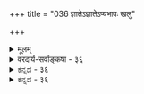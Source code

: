 +++
title = "036 ज्ञातेऽज्ञातेऽप्यभावः खलु"

+++
<details><summary>मूलम्</summary>

ज्ञातेऽज्ञातेऽप्यभावः खलु दुरवगमस्संविदस्ते न (वेद्यं) भावः स्यादज्ञानं यदीहाप्यपरिहृतमिदं तद्विरोधादिसाम्यात् ।  
तुल्यैवाऽऽकारभेदात् परिहृतिरुभयोः कॢप्तिरत्राधिका ते मुग्धोऽस्मीत्यादिसाक्षात्कृतिरपि नियतं तत्प्रतिद्वन्द्विगर्भा ॥ ३६ ॥
</details>

<details><summary>वरदार्य-सर्वाङ्कषा - ३६</summary>

अज्ञानापरपर्याया अविद्या ज्ञानस्वरूपे ब्रह्मणि कथं तिष्ठेत् ? विरोधादित्याक्षेपे, अज्ञानं भावरूपम्, न तु ज्ञानाभावरूपम्, अतो न विरोधः । इदं च भावरूपमज्ञानं प्रत्यक्षानुमानागमैः सिद्ध्यतीति वदन्ति । तत्र प्रथमं प्रत्यक्षतस्तत्सिद्धिं निराकरोति - ज्ञात इत्यादि । सुषुप्त्यनन्तरं प्रबुद्धः 'सुखमहमस्वाप्सम्' इति प्रतिसन्धत्त इति आत्मनः सुखरूपत्वसिद्धिवत् 'न किञ्चिदहमज्ञासिषम्' इत्यपि प्रतिसन्धानात् सुषुप्तिकालिकाज्ञानानुभवादज्ञानं प्रत्यक्षसिद्धम् । तत्र संविदः अभावः सुषुप्तिकालिकः ज्ञाते, अज्ञातेऽपि वा दुरधिगमः **खलु** = नावगन्तुं शक्यः खलु । तेन **अज्ञानम्** = सुषुप्तिकालिकम् **भावः** = भावरूप एव स्यात्, न त्वभाव इति पूर्वपक्षानुवादः ॥ 

अयं भावः - सुषुप्तिकालिकमज्ञानं ज्ञानाभावरूपं चेत्, प्रतियोगिज्ञानं तदानीमावश्यकम् । प्रतियोगिज्ञाने सति ‘न किञ्चिदहमज्ञासिषम्' इति ज्ञानसामान्याभावप्रतिसन्धानं न स्यात् । प्रतियोगिज्ञानेऽसति तु सुतरां नाभावसामान्यानुभवः । अतस्तदानीं भासमानमज्ञानं नाभावरूपम्, किन्तु भावरूपमिति भावरूपमज्ञानं **प्रत्यक्षसिद्धम्** = सौषुप्तिकानुभवसिद्धम् ॥ 

प्रतिवक्ति– यदीत्यादि । **यदि** = एवं यद्दुच्यते, **इहापि** = एतत्पक्षेऽपि **इदम्** = **दोषापादनम्** = ब्रह्मणि तादृशाज्ञानाश्रयत्वासंभवरूपम् **तद्विरोधादिसाम्यात्** = ब्रह्मणि तादृशज्ञानविरोधित्वादीनाम् **साम्यात्** = समानत्वात् अपरिहृतम् । ननुपश्लोषे तदनुपश्लेषे वा तमः प्रकाशादिवत् ज्ञानेन साकमस्यापि विरोधित्वादीनां समानत्वाद्दोषस्तदवस्थ एव । अदिपदेन सविषयकत्वसापेक्षत्वादि ग्राह्यम् ॥ 

ननु ‘न किञ्चिदहमज्ञासिषम्' इत्येव प्रतिसन्धानात् सामान्यरूपेण सर्ववस्तुविषयम् अज्ञानं न ज्ञानविरोधि । विशिष्य वृत्तिविषयं विशुद्धब्रह्मस्वरूपं तु अज्ञानविरोधि – इत्याकारभेदादज्ञानाश्रयत्वम्, 

182. 

447 

तुल्यैवाऽऽकारभेदात् परिहृतिरुभयोः; क्लृप्तिरत्राधिका ते 

मुग्धोऽस्मीत्यादिसाक्षात्कृतिरपि नियतं तत्प्रतिद्वन्द्विगर्भा ॥36॥ 

[ अनुमानेन भावरूपाज्ञानासिद्धिः । 

स्वाजन्मान्यस्वदेश्यस्वविषयवृतिकृत्स्वव्यपोह्यार्थपूर्वा 

ध्वान्तोत्थाद्यप्रभावत् विमतमितिरिहापूर्वनिर्भासनाच्चेत् । 



अज्ञाननिवर्तकत्वञ्चेत्युभयं सङ्गच्छत इत्यत्राह - तुल्येत्यादि । **आकारभेदात्** = सामान्यविशेषरूपाकारभेदात् **परिहृतिः** = विरोधपरिहारः **उभयोः** = अज्ञानस्य भावरूपत्वे, अभावरूपत्वे वा **तुल्यैव** = समानैव । अज्ञानस्याभावरूपत्वेऽपि सामान्यविशेषाकारभेदमादाय विरोधपरिहारस्समान एव । तर्ह्यस्तु अन्यतरः पक्षः इत्यत्र – **अत्र** = भावरूपत्वपक्षे **ते** = तव **क्लृप्तिः** = भावरूपत्वकल्पनाकेशः **अधिका** = गौरवावहैव । निर्विशेषे ब्रह्मण्याकारद्वयकल्पनमपि न संभवतीत्यपि ज्ञेयम् । ननु 'मूढोऽस्मि' इत्यनुभवस्य सर्वसाक्षिकत्वात् तत्र नञभावात् आत्मनो भावरूपाज्ञानसाक्षित्वं दुर्निवारमित्यत्राह – मुग्ध इत्यादि । 'मुग्धोऽस्मि' इत्याद्यनुभवोऽपि **नियतम्** =नियमेन **तत्प्रतिद्वन्द्विगर्भा** = ज्ञानविरोधिविषयिण्येव । 'नञ्' प्रयोगाभावेऽपि ' तमः ' पदजन्यप्रतीतिविषयवत् वस्तुविरोधोऽस्त्येव । तथा च तदर्थं भावरूपत्वसाधनप्रयासः निष्फल एव ॥ 



1 

ननु सिद्धान्ते वा न किञ्चिदहमज्ञासिषम्' इत्यनुभवः धर्मभूतज्ञानसामान्याभावविषयः कथं साधीयान्? प्रतियोगिज्ञानासंभवस्यारंभे उक्तत्वादिति चेत् - सिद्धान्ते भावातिरिक्ताभावानङ्गीकारात्, धर्मभूतज्ञानाभावस्याधिकरणीभूतात्मस्वरूपरूपत्वात्, आत्मस्वरूपभानस्य सुषुप्तावङ्गीकारात्, 'सुखमहमस्वाप्सम्' ‘न किञ्चिदहमज्ञासिषम्' इत्युल्लेखद्वयस्य साम्यम् । ननु नजुल्लेख्यनुल्लेखिप्रतीत्योः कथं समानविषयकत्वसंभव इति चेत्, धर्मभूतज्ञानं हि विषयप्रकाशरूपम् । सुषुप्तौ आत्मव्यतिरिक्तविषयभानाभावात्, तद्दृष्ट्या 'न किञ्चिदहमज्ञासिषम्' इति, सुखस्वरूपस्यात्मनः प्रकाशाच 'सुखमहमस्वाप्सम्' इति चोल्लेखभेदः । विचारयामो विस्तरेणेदमभावप्रकरणे ( अद्रव्य. 129-132) । ननु 'मामप्यहं न ज्ञातवान् ' इत्युल्लेखात् आत्मस्वरूपस्यापि भानाभावसिद्ध्या कथं स्वरूपसुखविषयकत्वं 'सुखमहम्' इत्यादिप्रतीतेस्संभवेदिति चेत्, तर्हि आत्मस्वरूपं जडं मन्यसे किं त्वम्? यद्यपि स्वप्रकाश आत्मा स्वतः । अथापि तामसान्तःकरणवृत्त्यावृतत्वान्न प्रकाशत इति चेत्, तर्ह्यत्मा जडः स्यात् । अस्माकं तु धर्मभूतज्ञानस्य सुषुप्तौ लयात्, आत्मनस्तदा तद्विषयत्वाभावादेव कुतो न सङ्गच्छेत ? धर्मभूतेन ज्ञानेनाविषयीकरणेऽपि स्वप्रकाशस्वभावस्य तस्य प्रकाशं को वा निरुन्ध्यात् । वस्तुतस्तु धर्मभूतज्ञानमात्मस्वरूपमात्रविषयकमवतिष्ठते । अत एवासत्कल्पमित्युच्यते आत्मातिरिक्तस्य विषयस्याभानात् । एवञ्चात्मनो ज्ञानविषयत्वादेव सुप्तोत्थितस्यानुसन्धानं संगच्छते । सन्धानं विनानुसन्धानासंभवात् । अतोऽविद्या न प्रत्यक्षेण सिद्ध्यति ॥ ३६ ॥
</details>


<details><summary>ಕನ್ನಡ - ३६</summary>

ब्रह्माज्ञानवादिगळाद शाङ्कररु अविद्यॆ ब्रह्मदल्ले इरुवुदु ऎन्नु वरु. विद्या स्वरूपवाद ब्रह्मदल्लि अदर अभावरूपवाद अविद्यॆ इरलु हेगॆ साध्यवॆन्दरे, आ अविद्यॆ भावरूपवे हॊरतु अभावरूपवल्ल. आद्द रिन्द विरोधविल्लवॆम्ब 'भावरूपाज्ञानवाद'वन्नु निराकरिसुत्तारॆ. अद रल्लू भावरूप अज्ञान प्रत्यक्ष सिद्ध ऎम्ब वादवन्नु इल्लि निराकरिसुत्तारॆ 

ज्ञाते अज्ञातेsपि संविदः अभावः दुरवगमः खलु; तेन अज्ञानं भावः स्यात् - गाढ निद्रॆय कालानन्तर 'आग नानु एनन्नू अरितिरलिल्ल' ऎम्ब अनुभव ऎल्लरिगू बरुत्तदॆ. एनन्नू अरितिरलिल्ल ऎम्बुदे अविद्यॆ अथवा अज्ञान. ई पद 'न अविद्या' ऎम्ब अर्थदल्लिरुव पदवल्ल. आग अदु अभावरूपवागबेकागुत्तदॆ. निद्रॆयल्लि इन्तह ज्ञानाभावद अनुभव बरबेकादरॆ, अभाव ज्ञानक्कॆ प्रतियोगिज्ञान अत्यावश्यक. आग प्रतियोगिज्ञानवे इद्दरॆ 'एनन्नू अरितिरलिल्ल' ऎम्ब अनुभव बरलु साध्य विल्ल. प्रतियोगिज्ञानविल्लदिद्दरॆ प्रतियॊगिज्ञाविल्लदॆ अभावज्ञान बरलु साध्यविल्लद्दरिन्द आ अनुभववे बरबारदागुत्तदॆयष्टॆ! आद्दरिन्द आग तोरुव अज्ञान अभावरूपवल्ल, भावरूप. हीगॆ भावरूपवाद अज्ञा 

अज्ञानद अनुभव ऎल्लरिगू इरुवुदरिन्द इदन्नु निराकरिसलु साध्यवे इल्ल. 

श्लोक 37] 

नायकसर 

तुलैवाकारभेदात् परिहृतिरुभयोः कृप्तिरत्राधिका ते मुगॊ s स्मित्यादिसाक्षात्यतिरपि नियतं तत्पतिद्वनिगर्भा ॥ 

182 

[भावरूपाज्ञान साधकानुमान निरास 

213 

स्वाजन्मान स्वदेशस्वविषयवृतिकृव्यपोह्यार्थपूर्वात् 

ध्वानोत्पादप्रभाव मतवितिरिहापूर्व निर्भासनाच्चेत् । यदि, इहापि तद्विरोधादिसाम्यात् इदं अपरिहृतं हीगॆन्दरे, अविद्यॆ भावरूपवॆन्दरू, विद्यॆगॆ विरोधियाद वस्तु ऎम्बंश समानवाद्दरिन्द विद्यामयनाद परमात्मनल्लिरलारदु. 

'ननगॆ एनू गॊत्तागलिल्ल' ऎन्दु हेळिदाग सर्वविषय ज्ञानाभाव अर्थवागुत्तदॆ. आदरॆ आ अज्ञानद ज्ञानविरबेकागुत्तदॆ. इल्लदिद्दरॆ अनन्तर काल आ उल्लेख हेगॆ साध्य ? इल्लि ऒन्दु रीतियल्लि ज्ञानविद्दरू अज्ञान अनुभवसिद्धवागिरुवुदरिन्द इन्तह ज्ञान मत्तु अज्ञानक्कॆ विरोधविल्ल ऎम्बुदू सरियल्ल. अल्लि 'एनू गॊत्तागलिल्ल' ऎम्ब अनुभव बाह्य वस्तु विषयकवाद्दे हॊरतु आत्मविषयकवागिल्ल. 

ऒब्बनिगॆ मदमूर्छादिगळु बन्दाग बाह्यवस्तु विषयकवाद याव ज्ञानवू इल्लदिरुवुदरिन्द आ अनुभव बरुत्तदॆ. ई अज्ञान आत्मन धर्म भूतवाद ज्ञानद अभाववे आगिरुत्तदॆ. आत्मनु स्वप्रकाशनाद्दरिन्द अवनु सदा तोरुत्तिरुवनु. निर्विशेष वाददल्लि स्वरूपक्किन्तलू भिन्न वाद आत्मधर्मभूतवाद ज्ञानवन्नु ऒप्पलिल्लवाद्दरिन्द आ अज्ञान आत्म स्वरूप विषयकवे आगबेकागुत्तदॆयाद्दरिन्द आत्मनाशदल्लि पर्यवसान 

अनिवार्य ॥ ३६ ।
</details>


<details><summary>ಕನ್ನಡ - ३६</summary>

ब्रह्माज्ञानवादिगळाद शाङ्कररु अविद्यॆ ब्रह्मदल्ले इरुवुदु ऎन्नु वरु. विद्या स्वरूपवाद ब्रह्मदल्लि अदर अभावरूपवाद अविद्यॆ इरलु हेगॆ साध्यवॆन्दरे, आ अविद्यॆ भावरूपवे हॊरतु अभावरूपवल्ल. आद्द रिन्द विरोधविल्लवॆम्ब 'भावरूपाज्ञानवाद'वन्नु निराकरिसुत्तारॆ. अद रल्लू भावरूप अज्ञान प्रत्यक्ष सिद्ध ऎम्ब वादवन्नु इल्लि निराकरिसुत्तारॆ 

ज्ञाते अज्ञातेsपि संविदः अभावः दुरवगमः खलु; तेन अज्ञानं भावः स्यात् - गाढ निद्रॆय कालानन्तर 'आग नानु एनन्नू अरितिरलिल्ल' ऎम्ब अनुभव ऎल्लरिगू बरुत्तदॆ. एनन्नू अरितिरलिल्ल ऎम्बुदे अविद्यॆ अथवा अज्ञान. ई पद 'न अविद्या' ऎम्ब अर्थदल्लिरुव पदवल्ल. आग अदु अभावरूपवागबेकागुत्तदॆ. निद्रॆयल्लि इन्तह ज्ञानाभावद अनुभव बरबेकादरॆ, अभाव ज्ञानक्कॆ प्रतियोगिज्ञान अत्यावश्यक. आग प्रतियोगिज्ञानवे इद्दरॆ 'एनन्नू अरितिरलिल्ल' ऎम्ब अनुभव बरलु साध्य विल्ल. प्रतियोगिज्ञानविल्लदिद्दरॆ प्रतियॊगिज्ञाविल्लदॆ अभावज्ञान बरलु साध्यविल्लद्दरिन्द आ अनुभववे बरबारदागुत्तदॆयष्टॆ! आद्दरिन्द आग तोरुव अज्ञान अभावरूपवल्ल, भावरूप. हीगॆ भावरूपवाद अज्ञा 

अज्ञानद अनुभव ऎल्लरिगू इरुवुदरिन्द इदन्नु निराकरिसलु साध्यवे इल्ल. 

श्लोक 37] 

नायकसर 

तुलैवाकारभेदात् परिहृतिरुभयोः कृप्तिरत्राधिका ते मुगॊ s स्मित्यादिसाक्षात्यतिरपि नियतं तत्पतिद्वनिगर्भा ॥ 

182 

[भावरूपाज्ञान साधकानुमान निरास 

213 

स्वाजन्मान स्वदेशस्वविषयवृतिकृव्यपोह्यार्थपूर्वात् 

ध्वानोत्पादप्रभाव मतवितिरिहापूर्व निर्भासनाच्चेत् । यदि, इहापि तद्विरोधादिसाम्यात् इदं अपरिहृतं हीगॆन्दरे, अविद्यॆ भावरूपवॆन्दरू, विद्यॆगॆ विरोधियाद वस्तु ऎम्बंश समानवाद्दरिन्द विद्यामयनाद परमात्मनल्लिरलारदु. 

'ननगॆ एनू गॊत्तागलिल्ल' ऎन्दु हेळिदाग सर्वविषय ज्ञानाभाव अर्थवागुत्तदॆ. आदरॆ आ अज्ञानद ज्ञानविरबेकागुत्तदॆ. इल्लदिद्दरॆ अनन्तर काल आ उल्लेख हेगॆ साध्य ? इल्लि ऒन्दु रीतियल्लि ज्ञानविद्दरू अज्ञान अनुभवसिद्धवागिरुवुदरिन्द इन्तह ज्ञान मत्तु अज्ञानक्कॆ विरोधविल्ल ऎम्बुदू सरियल्ल. अल्लि 'एनू गॊत्तागलिल्ल' ऎम्ब अनुभव बाह्य वस्तु विषयकवाद्दे हॊरतु आत्मविषयकवागिल्ल. 

ऒब्बनिगॆ मदमूर्छादिगळु बन्दाग बाह्यवस्तु विषयकवाद याव ज्ञानवू इल्लदिरुवुदरिन्द आ अनुभव बरुत्तदॆ. ई अज्ञान आत्मन धर्म भूतवाद ज्ञानद अभाववे आगिरुत्तदॆ. आत्मनु स्वप्रकाशनाद्दरिन्द अवनु सदा तोरुत्तिरुवनु. निर्विशेष वाददल्लि स्वरूपक्किन्तलू भिन्न वाद आत्मधर्मभूतवाद ज्ञानवन्नु ऒप्पलिल्लवाद्दरिन्द आ अज्ञान आत्म स्वरूप विषयकवे आगबेकागुत्तदॆयाद्दरिन्द आत्मनाशदल्लि पर्यवसान 

अनिवार्य ॥ ३६ ।
</details>

